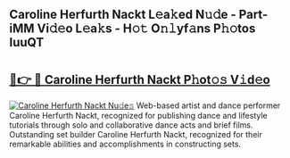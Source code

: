 ## Caroline Herfurth Nackt L𝚎a𝚔ed N𝚞𝚍e - Part-iMM Vi𝚍𝚎o L𝚎a𝚔s - H𝚘𝚝 O𝚗𝚕yf𝚊ns P𝚑𝚘tos IuuQT

# <h2><a href="http://kf2xcmr.oniu.top/?m=Caroline+Herfurth+Nackt">🔗👉 🔴 Caroline Herfurth Nackt P𝚑ot𝚘𝚜 V𝚒d𝚎o</a></h2>

[![Caroline Herfurth Nackt Nu𝚍e𝚜](https://i.imgur.com/0qMVB7G.gif)](http://kf2xcmr.oniu.top/?m=Caroline+Herfurth+Nackt)
Web-based artist and dance performer Caroline Herfurth Nackt, recognized for publishing dance and lifestyle tutorials through solo and collaborative dance acts and brief films. Outstanding set builder Caroline Herfurth Nackt, recognized for their remarkable abilities and accomplishments in constructing sets.  
